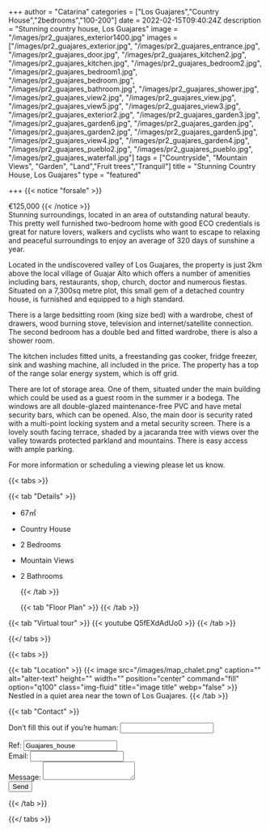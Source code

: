 +++
author = "Catarina"
categories = ["Los Guajares","Country House","2bedrooms","100-200"]
date = 2022-02-15T09:40:24Z
description = "Stunning country house, Los Guajares"
image = "/images/pr2_guajares_exterior1400.jpg"
images = ["/images/pr2_guajares_exterior.jpg", "/images/pr2_guajares_entrance.jpg", "/images/pr2_guajares_door.jpg", "/images/pr2_guajares_kitchen2.jpg", "/images/pr2_guajares_kitchen.jpg", "/images/pr2_guajares_bedroom2.jpg", "/images/pr2_guajares_bedroom1.jpg", "/images/pr2_guajares_bedroom.jpg", "/images/pr2_guajares_bathroom.jpg", "/images/pr2_guajares_shower.jpg", "/images/pr2_guajares_view2.jpg", "/images/pr2_guajares_view.jpg", "/images/pr2_guajares_view5.jpg", "/images/pr2_guajares_view3.jpg", "/images/pr2_guajares_exterior2.jpg", "/images/pr2_guajares_garden3.jpg", "/images/pr2_guajares_garden6.jpg", "/images/pr2_guajares_garden.jpg", "/images/pr2_guajares_garden2.jpg", "/images/pr2_guajares_garden5.jpg", "/images/pr2_guajares_view4.jpg", "/images/pr2_guajares_garden4.jpg", "/images/pr2_guajares_pueblo2.jpg", "/images/pr2_guajares_pueblo.jpg", "/images/pr2_guajares_waterfall.jpg"]
tags = ["Countryside", "Mountain Views", "Garden", "Land","Fruit trees","Tranquil"]
title = "Stunning Country House, Los Guajares"
type = "featured"

+++
{{< notice "forsale" >}}

€125,000 {{< /notice >}}  
Stunning surroundings, located in an area of outstanding natural beauty. This pretty well furnished two-bedroom home with good ECO credentials is great for nature lovers, walkers and cyclists who want to escape to relaxing and peaceful surroundings to enjoy an average of 320 days of sunshine a year.

Located in the undiscovered valley of Los Guajares, the property is just 2km above the local village of Guajar Alto which offers a number of amenities including bars, restaurants, shop, church, doctor and numerous fiestas. Situated on a 7,300sq metre plot, this small gem of a detached country house, is furnished and equipped to a high standard.

There is a large bedsitting room (king size bed) with a wardrobe, chest of drawers, wood burning stove, television and internet/satellite connection. The second bedroom has a double bed and fitted wardrobe, there is also a shower room.

The kitchen includes fitted units, a freestanding gas cooker, fridge freezer, sink and washing machine, all included in the price. The property has a top of the range solar energy system, which is off grid.

There are lot of storage area. One of them, situated under the main building which could be used as a guest room in the summer ir a bodega. The windows are all double-glazed maintenance-free PVC and have metal security bars, which can be opened. Also, the main door is security rated with a multi-point locking system and a metal security screen. There is a lovely south facing terrace, shaded by a jacaranda tree with views over the valley towards protected parkland and mountains. There is easy access with ample parking.

For more information or scheduling a viewing please let us know.

{{< tabs >}}

{{< tab "Details" >}}

* 67&#x33A1;
* Country House
* 2 Bedrooms
* Mountain Views
* 2 Bathrooms

  {{< /tab >}}

  {{< tab "Floor Plan" >}}  {{< /tab >}}

{{< tab "Virtual tour" >}} {{< youtube Q5fEXdAdUo0 >}} {{< /tab >}}

{{</ tabs >}}

{{< tabs >}}

{{< tab "Location" >}} {{< image src="/images/map_chalet.png" caption="" alt="alter-text" height="" width="" position="center" command="fill" option="q100" class="img-fluid" title="image title" webp="false" >}} Nestled in a quiet area near the town of Los Guajares. {{< /tab >}}

{{< tab "Contact" >}} <form name="propertyContact" method="POST" netlify-honeypot="bot-field" data-netlify="true">
<div class="form-group">
<p class="d-none"><label>Don’t fill this out if you’re human: <input name="bot-field" /></label></p>
</div>
<div class="form-group">
<label>Ref: <input name="property-ref" class="form-control" value="Guajares_house" readonly/></label>
</div>
<div class="form-group">
<label>Email: <input type="text" class="form-control" name="email" /></label>
</div>
<div class="form-group">
<label>Message: </label> <textarea name="message" class="form-control"></textarea>
</div>
<button type="submit" class="btn btn-primary">Send</button>
</form> {{< /tab >}}

{{</ tabs >}}